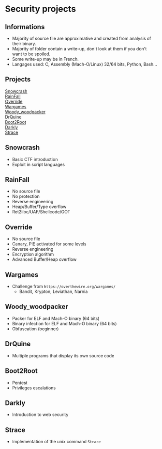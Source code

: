 Security projects
=========================

## Informations
- Majority of source file are approximative and created from analysis of their binary. 
- Majority of folder contain a write-up, don't look at them if you don't want to be spoiled.
- Some write-up may be in French.
- Langages used: C, Assembly (Mach-O/Linux) 32/64 bits, Python, Bash...


## Projects

[Snowcrash](#Snowcrash)  
[RainFall](#RainFall)  
[Override](#Override)  
[Wargames](#Wargames)   
[Woody_woodpacker](#Woody_woodpacker)   
[DrQuine](#DrQuine)   
[Boot2Root](#Boot2Root)  
[Darkly](#Darkly)  
[Strace](#Strace)  



## Snowcrash
- Basic CTF introduction
- Exploit in script languages

## RainFall
- No source file
- No protection
- Reverse engineering
- Heap/Buffer/Type overflow
- Ret2libc/UAF/Shellcode/GOT

## Override
- No source file
- Canary, PIE activated for some levels
- Reverse engineering
- Encryption algorithm
- Advanced Buffer/Heap overflow

## Wargames
- Challenge from `https://overthewire.org/wargames/`
  - Bandit, Krypton, Leviathan, Narnia


## Woody_woodpacker
- Packer for ELF and Mach-O binary (64 bits)
- Binary infection for ELF and Mach-O binary (64 bits)
- Obfuscation (beginner)

## DrQuine
- Multiple programs that display its own source code

## Boot2Root
- Pentest
- Privileges escalations

## Darkly
- Introduction to web security

## Strace
- Implementation of the unix command `Strace`
